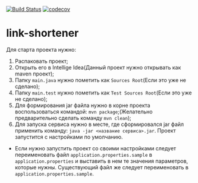 [![Build Status](https://travis-ci.org/Tsypaev/link-shortener.svg?branch=master)](https://travis-ci.org/Tsypaev/link-shortener) [![codecov](https://codecov.io/gh/Tsypaev/link-shortener/branch/master/graph/badge.svg)](https://codecov.io/gh/Tsypaev/link-shortener)
# link-shortener
Для старта проекта нужно:
1) Распаковать проект;
2) Открыть его в Intellige Idea(Данный проект нужно открывать как maven проект);
3) Папку `main.java` нужно пометить как `Sources Root`(Если это уже не сделано);
4) Папку `main.test` нужно пометить как `Test Sources Root`(Если это уже не сделано);
5) Для формирования jar файла нужно в корне проекта воспользоваться командой: `mvn package`;(Желательно предварительно сделать команду `mvn clean`);
6) Для запуска сервиса нужно в месте, где сформировался jar файл применить команду: `java -jar <название сервиса>.jar`. Проект запустится с настройками по умолчанию.

* Если нужно запустить проект со своими настройками следует переименовать файл `application.properties.sample` в `application.properties` и выставить в нем те значения параметров, которые нужны. Существующий файл же следует переименовать в `application.properties.sample`.
